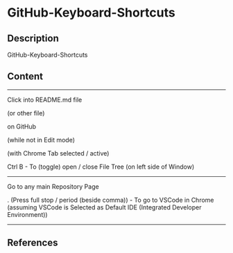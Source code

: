 # GitHub-Keyboard-Shortcuts

## Description

GitHub-Keyboard-Shortcuts

## Content

____

Click into README.md file

(or other file)

on GitHub

(while not in Edit mode)

(with Chrome Tab selected / active)

Ctrl B - To (toggle) open / close File Tree (on left side of Window)

____

Go to any main Repository Page

. (Press full stop / period (beside comma)) - To go to VSCode in Chrome (assuming VSCode is Selected as Default IDE (Integrated Developer Environment))
____

## References


